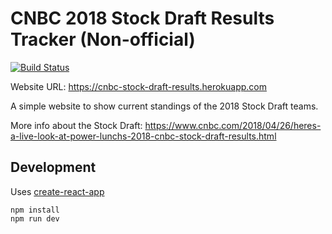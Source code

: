 # CNBC 2018 Stock Draft Results Tracker (Non-official)
[![Build Status](https://travis-ci.org/anttiviljami/cnbc-stock-draft-results-tracker.svg?branch=master)](https://travis-ci.org/anttiviljami/cnbc-stock-draft-results-tracker)

Website URL: https://cnbc-stock-draft-results.herokuapp.com

A simple website to show current standings of the 2018 Stock Draft teams.

More info about the Stock Draft: https://www.cnbc.com/2018/04/26/heres-a-live-look-at-power-lunchs-2018-cnbc-stock-draft-results.html

## Development

Uses [create-react-app](https://github.com/facebook/create-react-app)

```
npm install
npm run dev
```
